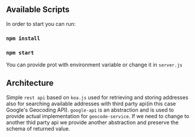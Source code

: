 ## Available Scripts

In order to start you can run:
### `npm install`
### `npm start`

You can provide prot with environment variable or change it in `server.js`

## Architecture

Simple `rest api` based on `koa.js` used for retrieving and storing addresses also for searching available addresses with third party api(in this case Google's Geocoding API). `google-api` is an abstraction and is used to provide actual implementation for `geocode-service`. If we need to change to another thid party api we provide another abstraction and preserve the schema of returned value.
